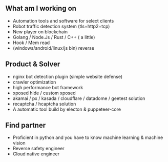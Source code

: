 ## What am I working on
* Automation tools and software for select clients
* Robot traffic detection system (tls+http2+tcp)
* New player on blockchain
* Golang / Node.Js / Rust / C++ ( a little)
* Hook / Mem read
* (windows/android/linux/js bin) reverse


## Product & Solver	
* nginx bot detection plugin (simple website defense)	
* crawler optimization
* high performance bot framework	
* xposed hide / custom xposed 
* akamai / px / kasada / cloudflare / datadome / geetest solution
* recaptcha / hcaptcha solution
* A automatic tool build by electon & puppeteer-core

## Find partner
* Proficient in python and you have to know machine learning & machine vision
* Reverse safety engineer
* Cloud native engineer
